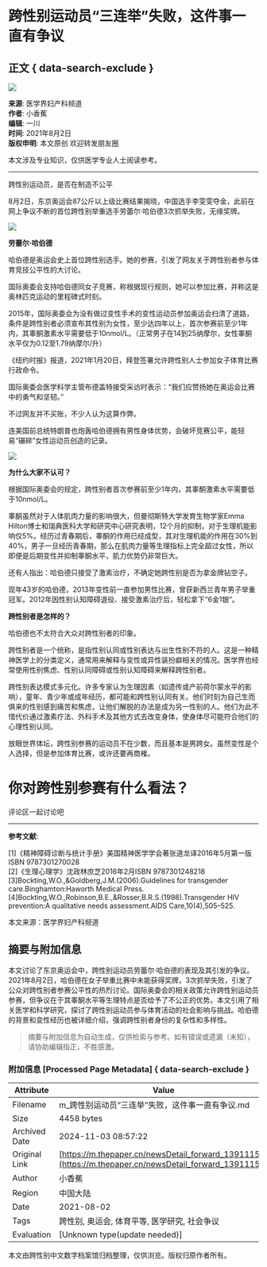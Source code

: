 # 跨性别运动员“三连举”失败，这件事一直有争议

## 正文 { data-search-exclude }


![](https://image.thepaper.cn/publish/interaction/image/3/596/576.png)

**来源**: 医学界妇产科频道  
**作者**: 小香蕉  
**编辑**: 一川  
**时间**: 2021年8月2日  
**版权申明**: 本文原创 欢迎转发朋友圈  

本文涉及专业知识，仅供医学专业人士阅读参考。

---

跨性别运动员，是否在制造不公平

8月2日，东京奥运会87公斤以上级比赛结果揭晓，中国选手李雯雯夺金，此前在网上争议不断的首位跨性别举重选手劳蕾尔·哈伯德3次抓举失败，无缘奖牌。

![](https://imagepphcloud.thepaper.cn/pph/image/146/673/727.jpg)

**劳蕾尔·哈伯德**

哈伯德是奥运会史上首位跨性别选手。她的参赛，引发了网友关于跨性别者参与体育竞技公平性的大讨论。

国际奥委会支持哈伯德同女子竞赛，称根据现行规则，她可以参加比赛，并称这是奥林匹克运动的里程碑式时刻。

2015年，国际奥委会为没有做过变性手术的变性运动员参加奥运会扫清了道路，条件是跨性别者必须宣布其性别为女性，至少达四年以上，首次参赛前至少1年内，其睾酮激素水平需要低于10nmol/L。（正常男子在14到25纳摩尔，女性睪酮水平仅为0.12至1.79纳摩尔/升）

《纽约时报》报道，2021年1月20日，拜登签署允许跨性别人士参加女子体育比赛行政命令。

国际奥委会医学科学主管布德盖特接受采访时表示：“我们应赞扬她在奥运会比赛中的勇气和坚韧。”

不过网友并不买账，不少人认为这算作弊。

连美国前总统特朗普也炮轰哈伯德拥有男性身体优势，会破坏竞赛公平，能轻易“碾碎”女性运动员创造的记录。

![](https://imagepphcloud.thepaper.cn/pph/image/146/673/734.jpg)

**为什么大家不认可？**

根据国际奥委会的规定，跨性别者首次参赛前至少1年内，其睾酮激素水平需要低于10nmol/L。

睾酮虽然对于人体肌肉力量的影响很大，但曼彻斯特大学发育生物学家Emma Hilton博士和瑞典医科大学和研究中心研究表明，12个月的抑制，对于生理机能影响仅5%。经历过青春期后，睾酮的作用已经成型，其对生理机能的作用在30%到40%，男子一旦经历青春期，那么在肌肉力量等生理指标上完全超过女性，所以即便是后期变性并抑制睾酮水平，肌力优势仍非常巨大。

还有人指出：哈伯德只接受了激素治疗，不确定她跨性别是否为拿金牌钻空子。

现年43岁的哈伯德，2013年变性前一直参加男性比赛，曾获新西兰青年男子举重冠军。2012年因性别认知障碍退役、接受激素治疗后，轻松拿下“6金1银”。

**跨性别者是怎样的？**

哈伯德也不太符合大众对跨性别者的印象。

跨性别者是一个统称，是指性别认同或性别表达与出生性别不符的人。这是一种精神医学上的分类定义，通常用来解释与变性或异性装扮癖相关的情况。医学界也经常使用性别焦虑、性别认同障碍或性别认知障碍来解释跨性别者。

跨性别表达模式多元化。许多专家认为生理因素（如遗传或产前荷尔蒙水平的影响），童年、青少年或成年经历，都可能和跨性别认同有关。他们时刻为自己生而俱来的性别感到痛苦和焦虑，让他们解脱的办法是成为另一性别的人。他们为此不惜代价通过激素疗法、外科手术及其他方式去改变身体，使身体尽可能符合他们的心理性别认同。

放眼世界体坛，跨性别参赛的运动员不在少数，而且基本是男跨女。虽然变性是个人选择，但是参加体育比赛，或许还要再商榷。

# 你对跨性别参赛有什么看法？ #

评论区一起讨论吧

---

**参考文献**:

\[1\]《精神障碍诊断与统计手册》美国精神医学学会著张道龙译2016年5月第一版ISBN 9787301270028  
\[2\]《生理心理学》沈政林庶芝2016年2月ISBN 9787301248218  
\[3\]Bockting,W.O.,&Goldberg,J.M.(2006).Guidelines for transgender care.Binghamton:Haworth Medical Press.  
\[4\]Bockting,W.O.,Robinson,B.E.,&Rosser,B.R.S.(1998).Transgender HIV prevention:A qualitative needs assessment.AIDS Care,10(4),505–525.  

本文来源：医学界妇产科频道  
<!-- tcd_original_link https://m.thepaper.cn/newsDetail_forward_13911151 -->
## 摘要与附加信息

<!-- tcd_abstract -->
本文讨论了东京奥运会中，跨性别运动员劳蕾尔·哈伯德的表现及其引发的争议。2021年8月2日，哈伯德在女子举重比赛中未能获得奖牌，3次抓举失败，引发了公众对跨性别者参赛公平性的热烈讨论。国际奥委会的相关政策允许跨性别运动员参赛，但争议在于其睾酮水平等生理特点是否给予了不公正的优势。本文引用了相关医学和科学研究，探讨了跨性别运动员参与体育活动的社会影响与挑战。哈伯德的背景和变性经历也被详细介绍，强调跨性别者身份的复杂性和多样性。
<!-- tcd_abstract_end -->

> 摘要与附加信息为自动生成，仅供检索与参考。如有错误或遗漏（未知），请协助编辑指正，不胜感激。

### 附加信息 [Processed Page Metadata] { data-search-exclude }

| Attribute       | Value                                  |
|-----------------|----------------------------------------|
| Filename        | m_跨性别运动员“三连举”失败，这件事一直有争议.md                             |
| Size            | 4458 bytes                           |
| Archived Date   | 2024-11-03 08:57:22                             |
| Original Link   | [https://m.thepaper.cn/newsDetail_forward_13911151](https://m.thepaper.cn/newsDetail_forward_13911151)                       |
| Author          | 小香蕉                               |
| Region          | 中国大陆                               |
| Date            | 2021-08-02                                 |
| Tags            | 跨性别, 奥运会, 体育平等, 医学研究, 社会争议                                 |
| Evaluation            | [Unknown type(update needed)]                                 |
<!-- tcd_table_end -->

本文由跨性别中文数字档案馆归档整理，仅供浏览。版权归原作者所有。
